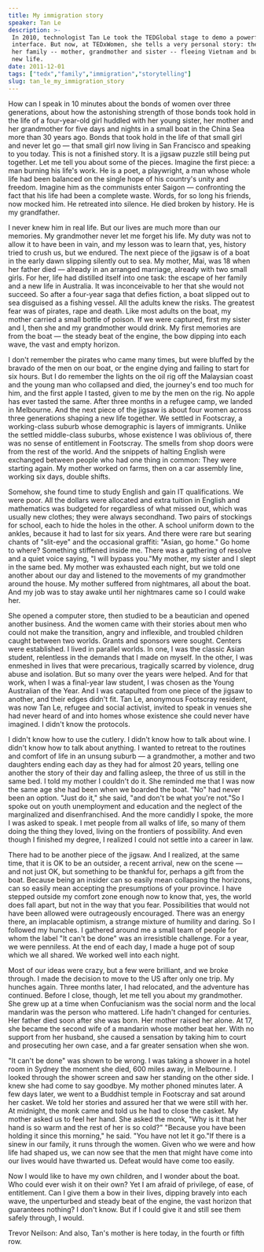 ```yaml
---
title: My immigration story
speaker: Tan Le
description: >-
 In 2010, technologist Tan Le took the TEDGlobal stage to demo a powerful new
 interface. But now, at TEDxWomen, she tells a very personal story: the story of
 her family -- mother, grandmother and sister -- fleeing Vietnam and building a
 new life.
date: 2011-12-01
tags: ["tedx","family","immigration","storytelling"]
slug: tan_le_my_immigration_story
---
```


How can I speak in 10 minutes about the bonds of women over three generations, about how
the astonishing strength of those bonds took hold in the life of a four-year-old girl
huddled with her young sister, her mother and her grandmother for five days and nights in
a small boat in the China Sea more than 30 years ago. Bonds that took hold in the life of
that small girl and never let go — that small girl now living in San Francisco and
speaking to you today. This is not a finished story. It is a jigsaw puzzle still being put
together. Let me tell you about some of the pieces. Imagine the first piece: a man burning
his life's work. He is a poet, a playwright, a man whose whole life had been balanced on
the single hope of his country's unity and freedom. Imagine him as the communists enter
Saigon — confronting the fact that his life had been a complete waste. Words, for so long
his friends, now mocked him. He retreated into silence. He died broken by history. He is
my grandfather.

I never knew him in real life. But our lives are much more than our memories. My
grandmother never let me forget his life. My duty was not to allow it to have been in
vain, and my lesson was to learn that, yes, history tried to crush us, but we endured. The
next piece of the jigsaw is of a boat in the early dawn slipping silently out to sea. My
mother, Mai, was 18 when her father died — already in an arranged marriage, already with
two small girls. For her, life had distilled itself into one task: the escape of her
family and a new life in Australia. It was inconceivable to her that she would not
succeed. So after a four-year saga that defies fiction, a boat slipped out to sea
disguised as a fishing vessel. All the adults knew the risks. The greatest fear was of
pirates, rape and death. Like most adults on the boat, my mother carried a small bottle of
poison. If we were captured, first my sister and I, then she and my grandmother would
drink. My first memories are from the boat — the steady beat of the engine, the bow dipping
into each wave, the vast and empty horizon.

I don't remember the pirates who came many times, but were bluffed by the bravado of the
men on our boat, or the engine dying and failing to start for six hours. But I do remember
the lights on the oil rig off the Malaysian coast and the young man who collapsed and
died, the journey's end too much for him, and the first apple I tasted, given to me by the
men on the rig. No apple has ever tasted the same. After three months in a refugee camp, we
landed in Melbourne. And the next piece of the jigsaw is about four women across three
generations shaping a new life together. We settled in Footscray, a working-class suburb
whose demographic is layers of immigrants. Unlike the settled middle-class suburbs, whose
existence I was oblivious of, there was no sense of entitlement in Footscray. The smells
from shop doors were from the rest of the world. And the snippets of halting English were
exchanged between people who had one thing in common: They were starting again. My mother
worked on farms, then on a car assembly line, working six days, double
shifts.

Somehow, she found time to study English and gain IT qualifications. We were poor. All the
dollars were allocated and extra tuition in English and mathematics was budgeted for
regardless of what missed out, which was usually new clothes; they were always secondhand.
Two pairs of stockings for school, each to hide the holes in the other. A school uniform
down to the ankles, because it had to last for six years. And there were rare but searing
chants of "slit-eye" and the occasional graffiti: "Asian, go home." Go home to where?
Something stiffened inside me. There was a gathering of resolve and a quiet voice saying,
"I will bypass you."My mother, my sister and I slept in the same bed. My mother was
exhausted each night, but we told one another about our day and listened to the movements
of my grandmother around the house. My mother suffered from nightmares, all about the
boat. And my job was to stay awake until her nightmares came so I could wake
her.

She opened a computer store, then studied to be a beautician and opened another business.
And the women came with their stories about men who could not make the transition, angry
and inflexible, and troubled children caught between two worlds. Grants and sponsors were
sought. Centers were established. I lived in parallel worlds. In one, I was the classic
Asian student, relentless in the demands that I made on myself. In the other, I was
enmeshed in lives that were precarious, tragically scarred by violence, drug abuse and
isolation. But so many over the years were helped. And for that work, when I was a
final-year law student, I was chosen as the Young Australian of the Year. And I was
catapulted from one piece of the jigsaw to another, and their edges didn't fit. Tan Le,
anonymous Footscray resident, was now Tan Le, refugee and social activist, invited to
speak in venues she had never heard of and into homes whose existence she could never have
imagined. I didn't know the protocols.

I didn't know how to use the cutlery. I didn't know how to talk about wine. I didn't know
how to talk about anything. I wanted to retreat to the routines and comfort of life in an
unsung suburb — a grandmother, a mother and two daughters ending each day as they had for
almost 20 years, telling one another the story of their day and falling asleep, the three
of us still in the same bed. I told my mother I couldn't do it. She reminded me that I was
now the same age she had been when we boarded the boat. "No" had never been an option.
"Just do it," she said, "and don't be what you're not."So I spoke out on youth
unemployment and education and the neglect of the marginalized and disenfranchised. And
the more candidly I spoke, the more I was asked to speak. I met people from all walks of
life, so many of them doing the thing they loved, living on the frontiers of possibility.
And even though I finished my degree, I realized I could not settle into a career in
law.

There had to be another piece of the jigsaw. And I realized, at the same time, that it is
OK to be an outsider, a recent arrival, new on the scene — and not just OK, but something
to be thankful for, perhaps a gift from the boat. Because being an insider can so easily
mean collapsing the horizons, can so easily mean accepting the presumptions of your
province. I have stepped outside my comfort zone enough now to know that, yes, the world
does fall apart, but not in the way that you fear. Possibilities that would not have been
allowed were outrageously encouraged. There was an energy there, an implacable optimism, a
strange mixture of humility and daring. So I followed my hunches. I gathered around me a
small team of people for whom the label "It can't be done" was an irresistible challenge.
For a year, we were penniless. At the end of each day, I made a huge pot of soup which we
all shared. We worked well into each night.

Most of our ideas were crazy, but a few were brilliant, and we broke through. I made the
decision to move to the US after only one trip. My hunches again. Three months later, I
had relocated, and the adventure has continued. Before I close, though, let me tell you
about my grandmother. She grew up at a time when Confucianism was the social norm and the
local mandarin was the person who mattered. Life hadn't changed for centuries. Her father
died soon after she was born. Her mother raised her alone. At 17, she became the second
wife of a mandarin whose mother beat her. With no support from her husband, she caused a
sensation by taking him to court and prosecuting her own case, and a far greater sensation
when she won.

"It can't be done" was shown to be wrong. I was taking a shower in a hotel room in Sydney
the moment she died, 600 miles away, in Melbourne. I looked through the shower screen and
saw her standing on the other side. I knew she had come to say goodbye. My mother phoned
minutes later. A few days later, we went to a Buddhist temple in Footscray and sat around
her casket. We told her stories and assured her that we were still with her. At midnight,
the monk came and told us he had to close the casket. My mother asked us to feel her hand.
She asked the monk, "Why is it that her hand is so warm and the rest of her is so cold?"
"Because you have been holding it since this morning," he said. "You have not let it
go."If there is a sinew in our family, it runs through the women. Given who we were and
how life had shaped us, we can now see that the men that might have come into our lives
would have thwarted us. Defeat would have come too easily.

Now I would like to have my own children, and I wonder about the boat. Who could ever wish
it on their own? Yet I am afraid of privilege, of ease, of entitlement. Can I give them a
bow in their lives, dipping bravely into each wave, the unperturbed and steady beat of the
engine, the vast horizon that guarantees nothing? I don't know. But if I could give it and
still see them safely through, I would.

Trevor Neilson: And also, Tan's mother is here today, in the fourth or fifth
row.

<!--
ad_duration=3.33
event="TEDxWomen 2011"
external_start_time=0
intro_duration=11.82
is_subtitle_required="False"
is_talk_featured="True"
language="en"
language_swap="False"
native_language="en"
number_of_related_talks=6
number_of_speakers=1
number_of_subtitled_videos=36
number_of_tags=4
number_of_talk_download_languages=36
number_of_talk_more_resources=0
number_of_talk_recommendations=0
number_of_talks_take_actions=0
post_ad_duration=0.83
published_timestamp="2012-02-24 16:59:37"
recording_date="2011-12-01"
speaker_description="Entrepreneur"
speaker_is_published=1
speaker_name="Tan Le"
talk_name="My immigration story"
talks_tags=["tedx","family","immigration","storytelling"]
url_audio="https://download.ted.com/talks/TanLe_2011X.mp3?apikey=acme-roadrunner"
url_photo_speaker="https://pe.tedcdn.com/images/ted/c4c99815ea38206d4e49866f59aa0999a5399e7e_254x191.jpg"
url_photo_talk="https://pe.tedcdn.com/images/ted/d7ec12559193290dff988c6a79ace15db5abc471_1600x1200.jpg"
url_webpage="https://www.ted.com/talks/tan_le_my_immigration_story"
video_type_name="TEDx Talk"
-->